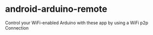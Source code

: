 android-arduino-remote
======================

Control your WiFi-enabled Arduino with these app by using a WiFi p2p Connection
